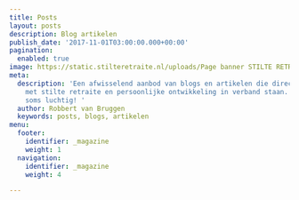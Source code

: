 ```yaml
---
title: Posts
layout: posts
description: Blog artikelen
publish_date: '2017-11-01T03:00:00.000+00:00'
pagination:
  enabled: true
image: https://static.stilteretraite.nl/uploads/Page banner STILTE RETRAITE.jpg
meta:
  description: 'Een afwisselend aanbod van blogs en artikelen die direct of indirect
    met stilte retraite en persoonlijke ontwikkeling in verband staan. Soms leerzaam,
    soms luchtig! '
  author: Robbert van Bruggen
  keywords: posts, blogs, artikelen
menu:
  footer:
    identifier: _magazine
    weight: 1
  navigation:
    identifier: _magazine
    weight: 4

---
```

